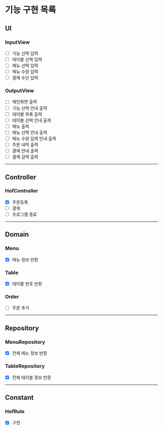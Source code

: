 # 기능 구현 목록

## UI
### InputView
- [ ] 기능 선택 입력
- [ ] 테이블 선택 입력
- [ ] 메뉴 선택 입력
- [ ] 메뉴 수량 입력
- [ ] 결제 수단 입력

### OutputView
- [ ] 메인화면 출력
- [ ] 기능 선택 안내 출력
- [ ] 테이블 목록 출력
- [ ] 테이블 선택 안내 출력
- [ ] 메뉴 출력
- [ ] 메뉴 선택 안내 출력
- [ ] 메뉴 수량 입력 안내 출력
- [ ] 주문 내역 출력
- [ ] 결제 안내 출력
- [ ] 결제 금액 출력
---

## Controller
### HofController
- [x] 주문등록
- [ ] 결제
- [ ] 프로그램 종료
---

## Domain
### Menu
- [x] 메뉴 정보 반환

### Table
- [x] 테이블 번호 반환

### Order
- [ ] 주문 추가
---

## Repository
### MenuRepository
- [x] 전체 메뉴 정보 반환

### TableRepository
- [x] 전체 테이블 정보 반환
---

## Constant
### HofRule
- [x] 구현
